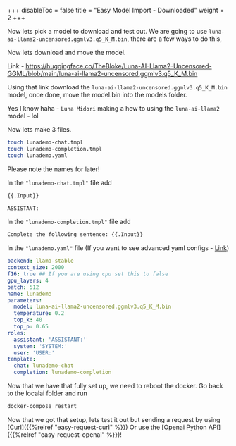 
+++
disableToc = false
title = "Easy Model Import - Downloaded"
weight = 2
+++

Now lets pick a model to download and test out. We are going to use `luna-ai-llama2-uncensored.ggmlv3.q5_K_M.bin`, there are a few ways to do this, 

Now lets download and move the model.

Link - https://huggingface.co/TheBloke/Luna-AI-Llama2-Uncensored-GGML/blob/main/luna-ai-llama2-uncensored.ggmlv3.q5_K_M.bin

Using that link download the `luna-ai-llama2-uncensored.ggmlv3.q5_K_M.bin` model, once done, move the model.bin into the models folder.

Yes I know haha - ``Luna Midori`` making a how to using the ``luna-ai-llama2`` model - lol

Now lets make 3 files.

```bash
touch lunademo-chat.tmpl
touch lunademo-completion.tmpl
touch lunademo.yaml
```
Please note the names for later!

In the `"lunademo-chat.tmpl"` file add

```txt
{{.Input}}

ASSISTANT:
```

In the `"lunademo-completion.tmpl"` file add

```txt
Complete the following sentence: {{.Input}}
```


In the `"lunademo.yaml"` file (If you want to see advanced yaml configs - [Link](https://localai.io/advanced/))

```yaml
backend: llama-stable
context_size: 2000
f16: true ## If you are using cpu set this to false
gpu_layers: 4
batch: 512
name: lunademo
parameters:
  model: luna-ai-llama2-uncensored.ggmlv3.q5_K_M.bin
  temperature: 0.2
  top_k: 40
  top_p: 0.65
roles:
  assistant: 'ASSISTANT:'
  system: 'SYSTEM:'
  user: 'USER:'
template:
  chat: lunademo-chat
  completion: lunademo-completion
```

Now that we have that fully set up, we need to reboot the docker. Go back to the localai folder and run

```bash
docker-compose restart
```

Now that we got that setup, lets test it out but sending a request by using [Curl]({{%relref "easy-request-curl" %}}) Or use the [Openai Python API]({{%relref "easy-request-openai" %}})! 
